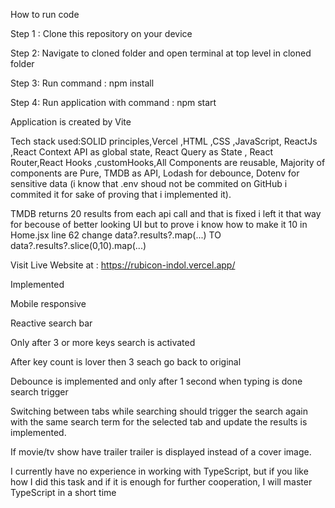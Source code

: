 How to run code 

Step 1 : Clone this repository on your device 

Step 2: Navigate to cloned folder and open terminal at top level in cloned folder

Step 3: Run command :  npm install    

Step 4: Run application with command :  npm start

Application is created by Vite 

Tech stack used:SOLID principles,Vercel ,HTML ,CSS ,JavaScript, ReactJs ,React Context API as global state, React Query as State , React Router,React Hooks ,customHooks,All Components are reusable, Majority of components are Pure,
TMDB as API, Lodash for debounce, Dotenv for sensitive data (i know that  .env shoud not be commited on GitHub i commited it for sake of proving that i implemented it).

TMDB returns 20 results from each api call and that is fixed i left it that way for becouse of better looking UI but to prove i know how to make it 10 in Home.jsx line 62 change data?.results?.map(...)  TO data?.results?.slice(0,10).map(...)

Visit Live Website at : https://rubicon-indol.vercel.app/ 

Implemented 

Mobile responsive

Reactive search bar 

Only after 3 or more keys search is activated 

After key count is lover then 3 seach go back to original

Debounce is implemented and only after 1 second when typing is done search trigger 

Switching between tabs while searching should trigger the search again with the same search term for the selected tab and update the results is implemented.

If movie/tv show have trailer trailer is displayed instead of a cover image.


I currently have no experience in working with TypeScript, but if you like how I did this task and if it is enough for further cooperation, I will master TypeScript in a short time
